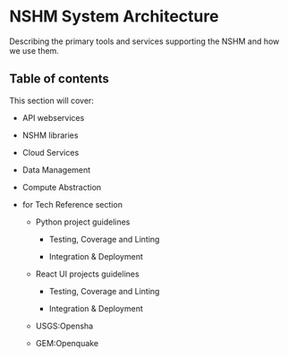 # NSHM System Architecture

Describing the primary tools and services supporting the NSHM and how we use them.

## Table of contents

This section will cover: 

 - API webservices

 - NSHM libraries

 - Cloud Services

 - Data Management

 - Compute Abstraction

 - for Tech Reference section

   - Python project guidelines

     - Testing, Coverage and Linting

     - Integration & Deployment

   - React UI projects guidelines

     - Testing, Coverage and Linting

     - Integration & Deployment

   - USGS:Opensha

   - GEM:Openquake  

